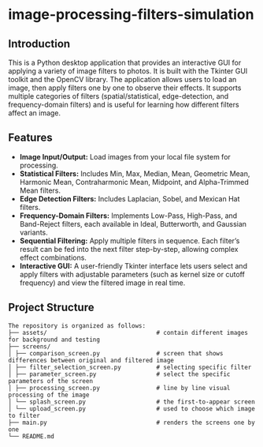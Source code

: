 # image-processing-filters-simulation

## Introduction

This is a Python desktop application that provides an interactive GUI for applying a variety of image filters to photos. It is built with the Tkinter GUI toolkit and the OpenCV library. The application allows users to load an image, then apply filters one by one to observe their effects. It supports multiple categories of filters (spatial/statistical, edge-detection, and frequency-domain filters) and is useful for learning how different filters affect an image.

## Features

- **Image Input/Output:** Load images from your local file system for processing.
- **Statistical Filters:** Includes Min, Max, Median, Mean, Geometric Mean, Harmonic Mean, Contraharmonic Mean, Midpoint, and Alpha-Trimmed Mean filters.
- **Edge Detection Filters:** Includes Laplacian, Sobel, and Mexican Hat filters.
- **Frequency-Domain Filters:** Implements Low-Pass, High-Pass, and Band-Reject filters, each available in Ideal, Butterworth, and Gaussian variants.
- **Sequential Filtering:** Apply multiple filters in sequence. Each filter’s result can be fed into the next filter step-by-step, allowing complex effect combinations.
- **Interactive GUI:** A user-friendly Tkinter interface lets users select and apply filters with adjustable parameters (such as kernel size or cutoff frequency) and view the filtered image in real time.

## Project Structure
```
The repository is organized as follows:
├── assets/                               # contain different images for background and testing
├── screens/
│ ├── comparison_screen.py                # screen that shows differences between original and filtered image
│ ├── filter_selection_screen.py          # selecting specific filter
│ ├── parameter_screen.py                 # select the specific parameters of the screen
│ ├── processing_screen.py                # line by line visual processing of the image
│ └── splash_screen.py                    # the first-to-appear screen
│ └── upload_screen.py                    # used to choose which image to filter
├── main.py                               # renders the screens one by one 
└── README.md
```
